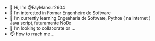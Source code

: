 - 👋 Hi, I’m @RayMansur2604
- 👀 I’m interested in Formar Engenheiro de Software
- 🌱 I’m currently learning Engenharia de Software, Python ( na internet ) Java script, futuramente NoDe
- 💞️ I’m looking to collaborate on ...
- 📫 How to reach me ...

<!---
RayMansur2604/RayMansur2604 is a ✨ special ✨ repository because its `README.md` (this file) appears on your GitHub profile.
You can click the Preview link to take a look at your changes.
--->
